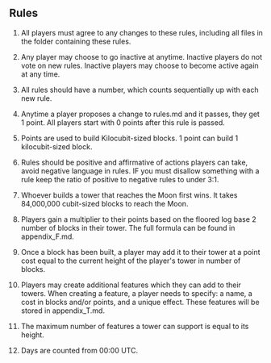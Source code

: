 ## Rules

1. All players must agree to any changes to these rules, including all files in the folder containing these rules.

2. Any player may choose to go inactive at anytime. Inactive players do not vote on new rules. Inactive players may choose to become active again at any time. 

3. All rules should have a number, which counts sequentially up with each new rule.

4. Anytime a player proposes a change to rules.md and it passes, they get 1 point. All players start with 0 points after this rule is passed.

5. Points are used to build Kilocubit-sized blocks. 1 point can build 1 kilocubit-sized block.

6. Rules should be positive and affirmative of actions players can take, avoid negative language in rules. IF you must disallow something with a rule keep the ratio of positive to negative rules to under 3:1. 

7. Whoever builds a tower that reaches the Moon first wins. It takes 84,000,000 cubit-sized blocks to reach the Moon.

8. Players gain a multiplier to their points based on the floored log base 2 number of blocks in their tower. The full formula can be found in appendix_F.md. 

9. Once a block has been built, a player may add it to their tower at a point cost equal to the current height of the player's tower in number of blocks.

10. Players may create additional features which they can add to their towers. When creating a feature, a player needs to specify: a name, a cost in blocks and/or points, and a unique effect. These features will be stored in appendix_T.md.

11. The maximum number of features a tower can support is equal to its height.

12. Days are counted from 00:00 UTC.
